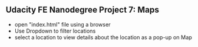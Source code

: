 ## Udacity FE Nanodegree Project 7: Maps

- open "index.html" file using a browser
- Use Dropdown to filter locations
- select a location to view details about the location as a pop-up on Map
